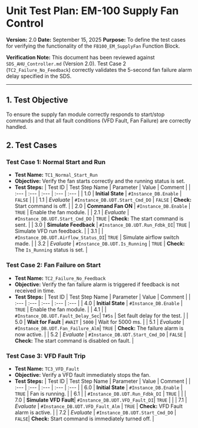 # Unit Test Plan: EM-100 Supply Fan Control

**Version:** 2.0
**Date:** September 15, 2025
**Purpose:** To define the test cases for verifying the functionality of the `FB100_EM_SupplyFan` Function Block.

**Verification Note:** This document has been reviewed against `SDS_AHU_Controller.md` (Version 2.0). Test Case 2 (`TC2_Failure_No_Feedback`) correctly validates the 5-second fan failure alarm delay specified in the SDS.

---

## 1. Test Objective

To ensure the supply fan module correctly responds to start/stop commands and that all fault conditions (VFD Fault, Fan Failure) are correctly handled.

## 2. Test Cases

### Test Case 1: Normal Start and Run

*   **Test Name:** `TC1_Normal_Start_Run`
*   **Objective:** Verify the fan starts correctly and the running status is set.
*   **Test Steps:**
| Test ID | Test Step Name | Parameter | Value | Comment |
| :--- | :--- | :--- | :--- | :--- |
| 1.0 | **Initial State** | `#Instance_DB.Enable` | `FALSE` | |
| 1.1 | *Evaluate* | `#Instance_DB.UDT.Start_Cmd_DO` | `FALSE` | **Check:** Start command is off. |
| 2.0 | **Command Fan ON** | `#Instance_DB.Enable` | `TRUE` | Enable the fan module. |
| 2.1 | *Evaluate* | `#Instance_DB.UDT.Start_Cmd_DO` | `TRUE` | **Check:** The start command is sent. |
| 3.0 | **Simulate Feedback** | `#Instance_DB.UDT.Run_Fdbk_DI`| `TRUE` | Simulate VFD run feedback. |
| 3.1 | | `#Instance_DB.UDT.Airflow_Status_DI`| `TRUE` | Simulate airflow switch made. |
| 3.2 | *Evaluate* | `#Instance_DB.UDT.Is_Running` | `TRUE` | **Check:** The `Is_Running` status is set. |

### Test Case 2: Fan Failure on Start

*   **Test Name:** `TC2_Failure_No_Feedback`
*   **Objective:** Verify the fan failure alarm is triggered if feedback is not received in time.
*   **Test Steps:**
| Test ID | Test Step Name | Parameter | Value | Comment |
| :--- | :--- | :--- | :--- | :--- |
| 4.0 | **Initial State** | `#Instance_DB.Enable` | `TRUE` | Enable the fan module. |
| 4.1 | | `#Instance_DB.UDT.Fault_Delay_Sec`| `T#5s` | Set fault delay for the test. |
| 5.0 | **Wait for Fault** | `#WAIT` | `5000` | Wait for 5000 ms. |
| 5.1 | *Evaluate* | `#Instance_DB.UDT.Fan_Failure_Alm`| `TRUE` | **Check:** The failure alarm is now active. |
| 5.2 | *Evaluate* | `#Instance_DB.UDT.Start_Cmd_DO` | `FALSE` | **Check:** The start command is disabled on fault. |

### Test Case 3: VFD Fault Trip

*   **Test Name:** `TC3_VFD_Fault`
*   **Objective:** Verify a VFD fault immediately stops the fan.
*   **Test Steps:**
| Test ID | Test Step Name | Parameter | Value | Comment |
| :--- | :--- | :--- | :--- | :--- |
| 6.0 | **Initial State** | `#Instance_DB.Enable` | `TRUE` | Fan is running. |
| 6.1 | | `#Instance_DB.UDT.Run_Fdbk_DI` | `TRUE` | |
| 7.0 | **Simulate VFD Fault**| `#Instance_DB.UDT.VFD_Fault_DI`| `TRUE` | |
| 7.1 | *Evaluate* | `#Instance_DB.UDT.VFD_Fault_Alm` | `TRUE` | **Check:** VFD Fault alarm is active. |
| 7.2 | *Evaluate* | `#Instance_DB.UDT.Start_Cmd_DO` | `FALSE`| **Check:** Start command is immediately turned off. |
